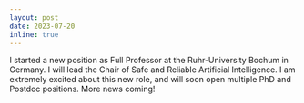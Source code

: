 ```yaml
---
layout: post
date: 2023-07-20
inline: true
---
```


I started a new position as Full Professor at the Ruhr-University Bochum in Germany. I will lead the Chair of Safe and Reliable Artificial Intelligence. I am extremely excited about this new role, and will soon open multiple PhD and Postdoc positions. More news coming!




